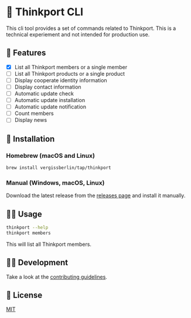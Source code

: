# 🌈 Thinkport CLI

This cli tool provides a set of commands related to Thinkport.
This is a technical experiement and not intended for production use.

## 🚀 Features

* [x] List all Thinkport members or a single member
* [ ] List all Thinkport products or a single product
* [ ] Display cooperate identity information
* [ ] Display contact information
* [ ] Automatic update check
* [ ] Automatic update installation
* [ ] Automatic update notification
* [ ] Count members
* [ ] Display news

## 📀 Installation

### Homebrew (macOS and Linux)

```bash
brew install vergissberlin/tap/thinkport
```

### Manual (Windows, macOS, Linux)

Download the latest release from the [releases page](https://github.com/vergissberlin/thinkport/releases) and install it manually.

## 👩‍💻 Usage

```bash
thinkport --help
thinkport members
```

This will list all Thinkport members.

## 👷‍♀️ Development

Take a look at the [contributing guidelines](CONTRIBUTING.md).

## 📜 License

[MIT](LICENSE)
